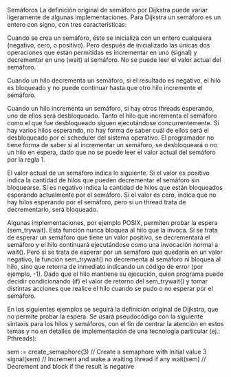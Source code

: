 Semáforos
La definición original de semáforo por Dijkstra puede variar ligeramente de algunas implementaciones. Para Dijkstra un semáforo es un entero con signo, con tres características:

Cuando se crea un semáforo, éste se inicializa con un entero cualquiera (negativo, cero, o positivo). Pero después de inicializado las únicas dos operaciones que están permitidas es incrementar en uno (signal) y decrementar en uno (wait) al semáforo. No se puede leer el valor actual del semáforo.

Cuando un hilo decrementa un semáforo, si el resultado es negativo, el hilo es bloqueado y no puede continuar hasta que otro hilo incremente el semáforo.

Cuando un hilo incrementa un semáforo, si hay otros threads esperando, uno de ellos será desbloqueado. Tanto el hilo que incrementa el semáforo como el que fue desbloqueado siguen ejecutándose concurrentemente. Si hay varios hilos esperando, no hay forma de saber cuál de ellos será el desbloqueado por el scheduler del sistema operativo. El programador no tiene forma de saber si al incrementar un semáforo, se desbloqueará o no un hilo en espera, dado que no se puede leer el valor actual del semáforo por la regla 1.

El valor actual de un semáforo indica lo siguiente. Si el valor es positivo indica la cantidad de hilos que pueden decrementar el semáforo sin bloquearse. Si es negativo indica la cantidad de hilos que están bloqueados esperando actualmente por el semáforo. Si el valor es cero, indica que no hay hilos esperando por el semáforo, pero si un thread trata de decrementarlo, será bloqueado.

Algunas implementaciones, por ejemplo POSIX, permiten probar la espera (sem_trywait). Esta función nunca bloquea al hilo que la invoca. Si se trata de esperar un semáforo que tiene un valor positivo, se decrementará el semáforo y el hilo continuará ejecutándose como una invocación normal a wait(). Pero si se trata de esperar por un semáforo que quedaría en un valor negativo, la función sem_trywait() no decrementa al semáforo ni bloquea al hilo, sino que retorna de inmediato indicando un código de error (por ejemplo, -1). Dado que el hilo mantiene su ejecución, quien programa puede decidir condicionando (if) el valor de retorno del sem_trywait() y tomar distintas acciones que realice el hilo cuando se pudo o no esperar por el semáforo.

En los siguientes ejemplos se seguirá la definición original de Dijkstra, que no permite probar la espera. Se usará pseudocódigo con la siguiente sintaxis para los hilos y semáforos, con el fin de centrar la atención en estos temas y no en detalles de implementación de una tecnología particular (ej.: Pthreads):

sem := create_semaphore(3) // Create a semaphore with initial value 3
signal(sem)                // Increment and wake a waiting thread if any
wait(sem)                  // Decrement and block if the result is negative